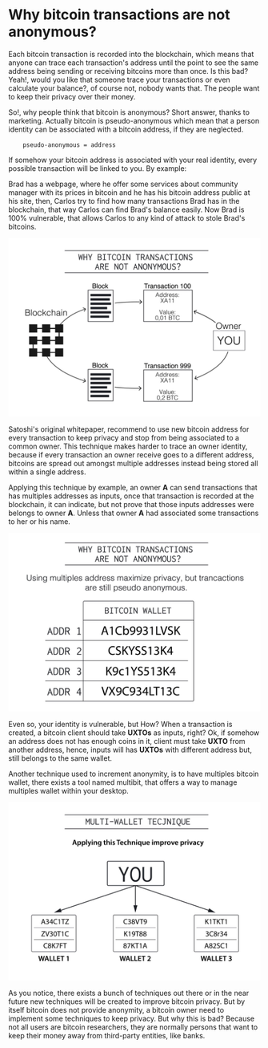 # Why bitcoin transactions are not anonymous?

Each bitcoin transaction is recorded into the blockchain, which means that anyone can trace each transaction's address until the point to see the same address being sending or receiving bitcoins more than once. Is this bad? Yeah!, would you like that someone trace your transactions or even calculate your balance?, of course not, nobody wants that. The people want to keep their privacy over their money.

So!, why people think that bitcoin is anonymous? Short answer, thanks to marketing. Actually bitcoin is pseudo-anonymous which mean that a person identity can be associated with a bitcoin address, if they are neglected.

        pseudo-anonymous = address

If somehow your bitcoin address is associated with your real identity, every possible transaction will be linked to you. By example:

Brad has a webpage, where he offer some services about community manager with its prices in bitcoin and he has his bitcoin address public at his site, then, Carlos try to find how many transactions Brad has in the blockchain, that way Carlos can find Brad's balance easily. Now Brad is 100% vulnerable, that allows Carlos to any kind of attack to stole Brad's bitcoins.

![why bitcoin transactions are not anonymous?](why-bitcoin-transactions-are-not-anonymous.png)

Satoshi's original whitepaper, recommend to use new bitcoin address for every transaction to keep privacy and stop from being associated to a common owner.  This technique makes harder to trace an owner identity, because if every transaction an owner receive goes to a different address, bitcoins are spread out amongst multiple addresses instead being stored all within a single address. 

Applying this technique by example, an owner **A** can send transactions that has multiples addresses as inputs, once that transaction is recorded at the blockchain, it can indicate, but not prove that those inputs addresses were belongs to owner **A**. Unless that owner **A** had associated some transactions to her or his name.

![why bitcoin transactions are not anonymous?.multiple addresses](why-bitcoin-transactions-are-not-anonymous-multiple-addresses.png)

Even so, your identity is vulnerable, but How? When a transaction is created, a bitcoin client should take **UXTOs** as inputs, right? Ok, if somehow an address does not has enough coins in it, client must take **UXTO** from another address, hence, inputs will has **UXTOs** with different address but, still belongs to the same wallet.

Another technique used to increment anonymity, is to have multiples bitcoin wallet, there exists a tool named multibit, that offers a way to manage multiples wallet within your desktop.

![Multi-wallet technique](Multi-wallet-technique.png)

As you notice, there exists a bunch of techniques out there or in the near future new techniques will be created to improve bitcoin privacy. But by itself bitcoin does not provide  anonymity, a bitcoin owner need to implement some techniques to keep privacy. But why this is bad? Because not all users are bitcoin researchers, they are normally persons that want to keep their money away from third-party entities, like banks.